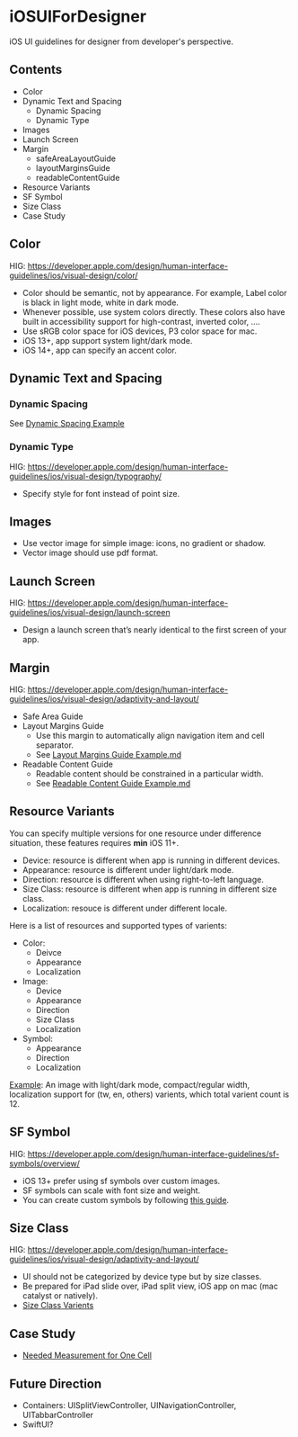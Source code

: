 # iOSUIForDesigner

iOS UI guidelines for designer from developer's perspective.

## Contents

- Color
- Dynamic Text and Spacing
  - Dynamic Spacing
  - Dynamic Type
- Images
- Launch Screen
- Margin
  - safeAreaLayoutGuide
  - layoutMarginsGuide
  - readableContentGuide
- Resource Variants
- SF Symbol
- Size Class
- Case Study

## Color

HIG: https://developer.apple.com/design/human-interface-guidelines/ios/visual-design/color/

- Color should be semantic, not by appearance. For example, Label color is black in light mode, white in dark mode.
- Whenever possible, use system colors directly. These colors also have built in accessibility support for high-contrast, inverted color, ....
- Use sRGB color space for iOS devices, P3 color space for mac.
- iOS 13+, app support system light/dark mode.
- iOS 14+, app can specify an accent color.

## Dynamic Text and Spacing

### Dynamic Spacing

See [Dynamic Spacing Example](Examples/Dynamic%20Spacing%20Example.md)

### Dynamic Type

HIG: https://developer.apple.com/design/human-interface-guidelines/ios/visual-design/typography/

- Specify style for font instead of point size.

## Images

- Use vector image for simple image: icons, no gradient or shadow.
- Vector image should use pdf format.

## Launch Screen

HIG: https://developer.apple.com/design/human-interface-guidelines/ios/visual-design/launch-screen

- Design a launch screen that’s nearly identical to the first screen of your app.

## Margin

HIG: https://developer.apple.com/design/human-interface-guidelines/ios/visual-design/adaptivity-and-layout/

- Safe Area Guide
- Layout Margins Guide
	- Use this margin to automatically align navigation item and cell separator.
	- See [Layout Margins Guide Example.md](Examples/Layout%20Margins%20Guide%20Example.md)
- Readable Content Guide
	- Readable content should be constrained in a particular width.
	- See [Readable Content Guide Example.md](Examples/Reabable%20Content%20Guide%20Example.md)

## Resource Variants

You can specify multiple versions for one resource under difference situation, these features requires **min** iOS 11+.

- Device: resource is different when app is running in different devices.
- Appearance: resource is different under light/dark mode.
- Direction: resource is different when using right-to-left language.
- Size Class: resource is different when app is running in different size class.
- Localization: resouce is different under different locale.

Here is a list of resources and supported types of varients:

- Color:
  - Deivce
  - Appearance
  - Localization
- Image:
  - Device
  - Appearance
  - Direction
  - Size Class
  - Localization
- Symbol:
  - Appearance
  - Direction
  - Localization

[Example](Images/CaseStudy/Image%20Varients.png): An image with light/dark mode, compact/regular width, localization support for (tw, en, others) varients, which total varient count is 12.

## SF Symbol

HIG: https://developer.apple.com/design/human-interface-guidelines/sf-symbols/overview/

- iOS 13+ prefer using sf symbols over custom images.
- SF symbols can scale with font size and weight.
- You can create custom symbols by following [this guide](https://developer.apple.com/documentation/uikit/uiimage/creating_custom_symbol_images_for_your_app).

## Size Class

HIG: https://developer.apple.com/design/human-interface-guidelines/ios/visual-design/adaptivity-and-layout/

- UI should not be categorized by device type but by size classes.
- Be prepared for iPad slide over, iPad split view, iOS app on mac (mac catalyst or natively).
- [Size Class Varients](Examples/Size%20Class%20Varients.md)

## Case Study

- [Needed Measurement for One Cell](Examples/Needed%20Measurement%20for%20One%20Cell.md)

## Future Direction

- Containers: UISplitViewController, UINavigationController, UITabbarController
- SwiftUI?